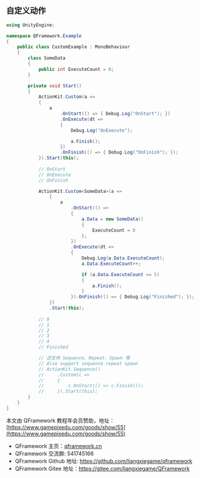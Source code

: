 ﻿## 自定义动作

```csharp
using UnityEngine;

namespace QFramework.Example
{
    public class CustomExample : MonoBehaviour
    {
        class SomeData
        {
            public int ExecuteCount = 0;
        }

        private void Start()
        {
            ActionKit.Custom(a =>
            {
                a
                    .OnStart(() => { Debug.Log("OnStart"); })
                    .OnExecute(dt =>
                    {
                        Debug.Log("OnExecute");

                        a.Finish();
                    })
                    .OnFinish(() => { Debug.Log("OnFinish"); });
            }).Start(this);
            
            // OnStart
            // OnExecute
            // OnFinish

            ActionKit.Custom<SomeData>(a =>
                {
                    a
                        .OnStart(() =>
                        {
                            a.Data = new SomeData()
                            {
                                ExecuteCount = 0
                            };
                        })
                        .OnExecute(dt =>
                        {
                            Debug.Log(a.Data.ExecuteCount);
                            a.Data.ExecuteCount++;

                            if (a.Data.ExecuteCount >= 5)
                            {
                                a.Finish();
                            }
                        }).OnFinish(() => { Debug.Log("Finished"); });
                })
                .Start(this);
            
            // 0
            // 1
            // 2
            // 3
            // 4
            // Finished

            // 还支持 Sequence、Repeat、Spawn 等
            // Also support sequence repeat spawn
            // ActionKit.Sequence()
            //     .Custom(c =>
            //     {
            //         c.OnStart(() => c.Finish());
            //     }).Start(this);
        }
    }
}
```

本文由 QFramework 教程年会员赞助，地址：[https://www.gamepixedu.com/goods/show/55](https://www.gamepixedu.com/goods/show/55)

* QFramework 主页：[qframework.cn](https://qframework.cn)
* QFramework 交流群: 541745166
* QFramework Github 地址: <https://github.com/liangxiegame/qframework>
* QFramework Gitee 地址：<https://gitee.com/liangxiegame/QFramework>